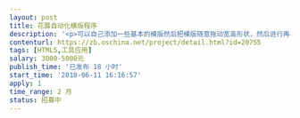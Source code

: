 ```yaml
---                
layout: post       
title: 花展自动化模版程序           
description: '<p>可以自己添加一些基本的模版然后把模版随意拖动宽高形状，然后进行再界面上组合。然后展示</p><p>就这样一个程序，不知道大概要多少钱。</p><p>现在需求我明天会慢慢补上，</p><p><br></p><p>先基本描述：</p><p>我朋友是做灵堂布展的，他有一些花或者其他的东西，我也不是很清楚，他就想有一个平台，可以让他上传基本的灵堂布置的一些基本元素，然后他在拖动这些基本元素进行组合展示。。需求就是这样的需求。请竞标者报价</p>'     
contenturl: https://zb.oschina.net/project/detail.html?id=20755      
tags: [HTML5,工具应用]            
salary: 3000-5000元          
publish_time: '已发布 18 小时'         
start_time: '2018-06-11 16:16:57'           
apply: 1                   
time_range: 2 月              
status: 招募中                  
---                 
```

